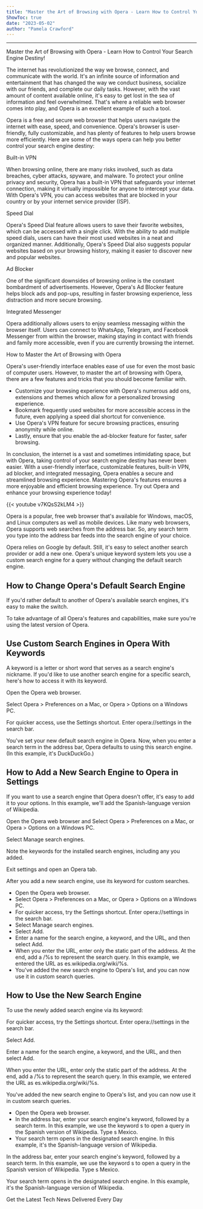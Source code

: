 ```yaml
---
title: "Master the Art of Browsing with Opera - Learn How to Control Your Search Engine Destiny!"
ShowToc: true 
date: "2023-05-02"
author: "Pamela Crawford"
---
```

*****
Master the Art of Browsing with Opera - Learn How to Control Your Search Engine Destiny!

The internet has revolutionized the way we browse, connect, and communicate with the world. It's an infinite source of information and entertainment that has changed the way we conduct business, socialize with our friends, and complete our daily tasks. However, with the vast amount of content available online, it's easy to get lost in the sea of information and feel overwhelmed. That's where a reliable web browser comes into play, and Opera is an excellent example of such a tool.

Opera is a free and secure web browser that helps users navigate the internet with ease, speed, and convenience. Opera's browser is user-friendly, fully customizable, and has plenty of features to help users browse more efficiently. Here are some of the ways opera can help you better control your search engine destiny:

Built-in VPN

When browsing online, there are many risks involved, such as data breaches, cyber attacks, spyware, and malware. To protect your online privacy and security, Opera has a built-in VPN that safeguards your internet connection, making it virtually impossible for anyone to intercept your data. With Opera's VPN, you can access websites that are blocked in your country or by your internet service provider (ISP).

Speed Dial

Opera's Speed Dial feature allows users to save their favorite websites, which can be accessed with a single click. With the ability to add multiple speed dials, users can have their most used websites in a neat and organized manner. Additionally, Opera's Speed Dial also suggests popular websites based on your browsing history, making it easier to discover new and popular websites.

Ad Blocker

One of the significant downsides of browsing online is the constant bombardment of advertisements. However, Opera's Ad Blocker feature helps block ads and pop-ups, resulting in faster browsing experience, less distraction and more secure browsing.

Integrated Messenger

Opera additionally allows users to enjoy seamless messaging within the browser itself. Users can connect to WhatsApp, Telegram, and Facebook Messenger from within the browser, making staying in contact with friends and family more accessible, even if you are currently browsing the internet.

How to Master the Art of Browsing with Opera

Opera's user-friendly interface enables ease of use for even the most basic of computer users. However, to master the art of browsing with Opera, there are a few features and tricks that you should become familiar with.

- Customize your browsing experience with Opera's numerous add ons, extensions and themes which allow for a personalized browsing experience. 
- Bookmark frequently used websites for more accessible access in the future, even applying a speed dial shortcut for convenience. 
- Use Opera's VPN feature for secure browsing practices, ensuring anonymity while online. 
- Lastly, ensure that you enable the ad-blocker feature for faster, safer browsing.

In conclusion, the internet is a vast and sometimes intimidating space, but with Opera, taking control of your search engine destiny has never been easier. With a user-friendly interface, customizable features, built-in VPN, ad blocker, and integrated messaging, Opera enables a secure and streamlined browsing experience. Mastering Opera's features ensures a more enjoyable and efficient browsing experience. Try out Opera and enhance your browsing experience today!

{{< youtube v7KQsS2kLM4 >}} 




Opera is a popular, free web browser that's available for Windows, macOS, and Linux computers as well as mobile devices. Like many web browsers, Opera supports web searches from the address bar. So, any search term you type into the address bar feeds into the search engine of your choice.

 

Opera relies on Google by default. Still, it's easy to select another search provider or add a new one. Opera's unique keyword system lets you use a custom search engine for a query without changing the default search engine.

 
##   How to Change Opera's Default Search Engine  
 

If you'd rather default to another of Opera's available search engines, it's easy to make the switch.

 
To take advantage of all Opera's features and capabilities, make sure you're using the latest version of Opera.
 
##   Use Custom Search Engines in Opera With Keywords  
 

A keyword is a letter or short word that serves as a search engine's nickname. If you'd like to use another search engine for a specific search, here's how to access it with its keyword.

 

Open the Opera web browser.

 

Select Opera > Preferences on a Mac, or Opera > Options on a Windows PC.

 
For quicker access, use the Settings shortcut. Enter opera://settings in the search bar.
 

You've set your new default search engine in Opera. Now, when you enter a search term in the address bar, Opera defaults to using this search engine. (In this example, it's DuckDuckGo.)

 
##   How to Add a New Search Engine to Opera in Settings  
 

If you want to use a search engine that Opera doesn't offer, it's easy to add it to your options. In this example, we'll add the Spanish-language version of Wikipedia.

 

Open the Opera web browser and Select Opera > Preferences on a Mac, or Opera > Options on a Windows PC.

 

Select Manage search engines.

 

Note the keywords for the installed search engines, including any you added.

 

Exit settings and open an Opera tab.

 

After you add a new search engine, use its keyword for custom searches.

 
- Open the Opera web browser.
 - Select Opera > Preferences on a Mac, or Opera > Options on a Windows PC.
 - For quicker access, try the Settings shortcut. Enter opera://settings in the search bar.
 - Select Manage search engines.
 - Select Add.
 - Enter a name for the search engine, a keyword, and the URL, and then select Add.
 - When you enter the URL, enter only the static part of the address. At the end, add a /%s to represent the search query. In this example, we entered the URL as es.wikipedia.org/wiki/%s.
 - You've added the new search engine to Opera's list, and you can now use it in custom search queries.

 
##   How to Use the New Search Engine  
 

To use the newly added search engine via its keyword:

 
For quicker access, try the Settings shortcut. Enter opera://settings in the search bar.
 

Select Add.

 

Enter a name for the search engine, a keyword, and the URL, and then select Add.

 
When you enter the URL, enter only the static part of the address. At the end, add a /%s to represent the search query. In this example, we entered the URL as es.wikipedia.org/wiki/%s.
 

You've added the new search engine to Opera's list, and you can now use it in custom search queries.

 
- Open the Opera web browser.
 - In the address bar, enter your search engine's keyword, followed by a search term. In this example, we use the keyword s to open a query in the Spanish version of Wikipedia. Type s Mexico.
 - Your search term opens in the designated search engine. In this example, it's the Spanish-language version of Wikipedia.

 

In the address bar, enter your search engine's keyword, followed by a search term. In this example, we use the keyword s to open a query in the Spanish version of Wikipedia. Type s Mexico.

 

Your search term opens in the designated search engine. In this example, it's the Spanish-language version of Wikipedia.

 

Get the Latest Tech News Delivered Every Day




